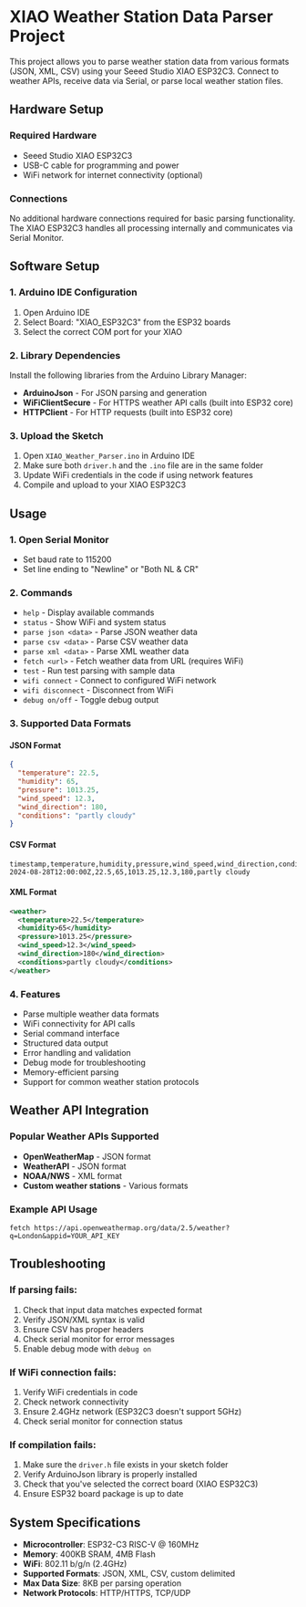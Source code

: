 # XIAO Weather Station Data Parser Project

This project allows you to parse weather station data from various formats (JSON, XML, CSV) using your Seeed Studio XIAO ESP32C3. Connect to weather APIs, receive data via Serial, or parse local weather station files.

## Hardware Setup

### Required Hardware
- Seeed Studio XIAO ESP32C3
- USB-C cable for programming and power
- WiFi network for internet connectivity (optional)

### Connections
No additional hardware connections required for basic parsing functionality. The XIAO ESP32C3 handles all processing internally and communicates via Serial Monitor.

## Software Setup

### 1. Arduino IDE Configuration
1. Open Arduino IDE
2. Select Board: "XIAO_ESP32C3" from the ESP32 boards
3. Select the correct COM port for your XIAO

### 2. Library Dependencies
Install the following libraries from the Arduino Library Manager:
- **ArduinoJson** - For JSON parsing and generation
- **WiFiClientSecure** - For HTTPS weather API calls (built into ESP32 core)
- **HTTPClient** - For HTTP requests (built into ESP32 core)

### 3. Upload the Sketch
1. Open `XIAO_Weather_Parser.ino` in Arduino IDE
2. Make sure both `driver.h` and the `.ino` file are in the same folder
3. Update WiFi credentials in the code if using network features
4. Compile and upload to your XIAO ESP32C3

## Usage

### 1. Open Serial Monitor
- Set baud rate to 115200
- Set line ending to "Newline" or "Both NL & CR"

### 2. Commands
- `help` - Display available commands
- `status` - Show WiFi and system status
- `parse json <data>` - Parse JSON weather data
- `parse csv <data>` - Parse CSV weather data  
- `parse xml <data>` - Parse XML weather data
- `fetch <url>` - Fetch weather data from URL (requires WiFi)
- `test` - Run test parsing with sample data
- `wifi connect` - Connect to configured WiFi network
- `wifi disconnect` - Disconnect from WiFi
- `debug on/off` - Toggle debug output

### 3. Supported Data Formats

#### JSON Format
```json
{
  "temperature": 22.5,
  "humidity": 65,
  "pressure": 1013.25,
  "wind_speed": 12.3,
  "wind_direction": 180,
  "conditions": "partly cloudy"
}
```

#### CSV Format
```csv
timestamp,temperature,humidity,pressure,wind_speed,wind_direction,conditions
2024-08-28T12:00:00Z,22.5,65,1013.25,12.3,180,partly cloudy
```

#### XML Format
```xml
<weather>
  <temperature>22.5</temperature>
  <humidity>65</humidity>
  <pressure>1013.25</pressure>
  <wind_speed>12.3</wind_speed>
  <wind_direction>180</wind_direction>
  <conditions>partly cloudy</conditions>
</weather>
```

### 4. Features
- Parse multiple weather data formats
- WiFi connectivity for API calls
- Serial command interface
- Structured data output
- Error handling and validation
- Debug mode for troubleshooting
- Memory-efficient parsing
- Support for common weather station protocols

## Weather API Integration

### Popular Weather APIs Supported
- **OpenWeatherMap** - JSON format
- **WeatherAPI** - JSON format  
- **NOAA/NWS** - XML format
- **Custom weather stations** - Various formats

### Example API Usage
```
fetch https://api.openweathermap.org/data/2.5/weather?q=London&appid=YOUR_API_KEY
```

## Troubleshooting

### If parsing fails:
1. Check that input data matches expected format
2. Verify JSON/XML syntax is valid
3. Ensure CSV has proper headers
4. Check serial monitor for error messages
5. Enable debug mode with `debug on`

### If WiFi connection fails:
1. Verify WiFi credentials in code
2. Check network connectivity
3. Ensure 2.4GHz network (ESP32C3 doesn't support 5GHz)
4. Check serial monitor for connection status

### If compilation fails:
1. Make sure the `driver.h` file exists in your sketch folder
2. Verify ArduinoJson library is properly installed
3. Check that you've selected the correct board (XIAO ESP32C3)
4. Ensure ESP32 board package is up to date

## System Specifications
- **Microcontroller**: ESP32-C3 RISC-V @ 160MHz
- **Memory**: 400KB SRAM, 4MB Flash
- **WiFi**: 802.11 b/g/n (2.4GHz)
- **Supported Formats**: JSON, XML, CSV, custom delimited
- **Max Data Size**: 8KB per parsing operation
- **Network Protocols**: HTTP/HTTPS, TCP/UDP
